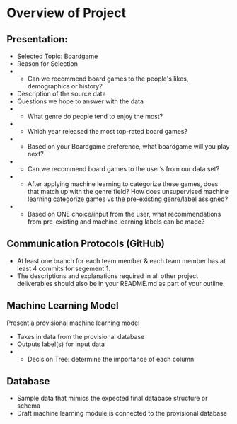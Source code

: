 # Overview of Project

## Presentation: 
-	Selected Topic: Boardgame
-	Reason for Selection
-   - Can we recommend board games to the people's likes, demographics or history?
-	Description of the source data
-	Questions we hope to answer with the data
-   - What genre do people tend to enjoy the most? 
-   - Which year released the most top-rated board games?
-   - Based on your Boardgame preference, what boardgame will you play next? 
-   - Can we recommend board games to the user’s from our data set? 
-   - After applying machine learning to categorize these games, does that match up with the genre field? How does unsupervised machine learning categorize games vs the pre-existing genre/label assigned? 
-   - Based on ONE choice/input from the user, what recommendations from pre-existing and machine learning labels can be made? 


## Communication Protocols (GitHub)
- At least one branch for each team member & each team member has at least 4 commits for segement 1. 
- The descriptions and explanations required in all other project deliverables should also be in your README.md as part of your outline.

## Machine Learning Model
Present a provisional machine learning model 
- Takes in data from the provisional database
- Outputs label(s) for input data
-   - Decision Tree: determine the importance of each column

## Database
- Sample data that mimics the expected final database structure or schema
- Draft machine learning module is connected to the provisional database
